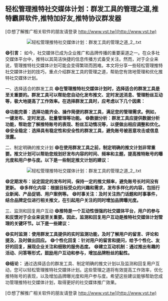 ## **轻松管理推特社交媒体计划：群发工具的管理之道,推特霸屏软件,推特加好友,推特协议群发器**

[😍想了解推广相关软件的朋友请登录 http://www.vst.tw](http://www.vst.tw)

 <center><img src="https://vst.tw/MP4/tuiguang/png/2.png" alt="轻松管理推特社交媒体计划：群发工具的管理之道_2_.txt"></center>

**😄引言：**
如今，社交媒体已成为企业推广和品牌传播的重要渠道之一。在众多社交媒体平台中，推特以其简洁快捷的信息传播方式备受关注。然而，对于企业来说，管理推特社交媒体计划可能会变得繁琐而困难。本文将分享一些轻松管理推特社交媒体计划的技巧，重点介绍群发工具的管理之道，帮助您有效地管理和优化推特社交媒体计划。

一、选择适合的群发工具
**😄在管理推特社交媒体计划时，选择适合的群发工具是至关重要的。群发工具可以帮助您自动化发布推文、定时发送消息、管理粉丝互动等，极大地提高了工作效率。在选择群发工具时，应考虑以下几个因素：**

**😄功能完善：选择功能齐全、操作简便的群发工具，满足您的管理需求。例如，一键发布、定时发送、批量管理等功能。**
**😄数据分析：群发工具应提供数据分析功能，帮助您了解推特账号的表现、粉丝互动情况等，以便做出相应调整和优化。**
**😄安全稳定：选择具有稳定性和安全性的群发工具，避免账号被恶意攻击或信息泄露。**

二、制定明确的推文计划
**😄在使用群发工具之前，制定明确的推文计划非常重要。推文计划可以帮助您规划好发布内容的时间、频率和主题，提高推特账号的曝光度和用户参与度。以下是一些制定推文计划的建议：**

 <center><img src="https://vst.tw/MP4/tuiguang/png/0.png" alt="轻松管理推特社交媒体计划：群发工具的管理之道_2_.txt"></center>

**😄定期发布：设定固定的发布时间，保持一定的推文频率，避免账号长时间没有更新。**
**😄多样化内容：根据目标受众的兴趣和需求，发布多样化的内容，包括行业新闻、产品促销、用户案例等。**
**😄时事关注：及时关注热门话题和时事事件，结合品牌定位进行相关推文，在引起用户关注的同时增加品牌曝光度。**

三、监测和回复用户互动
**😄推特是一个互动性很强的社交媒体平台，用户的参与和反馈对于企业来说至关重要。因此，监测和回复用户互动是推特社交媒体计划管理的关键环节。以下是一些建议：**

**😄实时监测：使用群发工具提供的实时监测功能，及时了解用户的留言、评论和提及，及时做出回应。**
**😄个性化回复：针对用户的留言和提问，给予个性化、友好的回复，展现企业关注和细致的服务态度。**
**😄建立互动机制：通过推出有趣的活动、问答等形式，鼓励用户互动和参与，增加品牌粉丝的黏性。**

**😄结论：**
通过选择适合的群发工具、制定明确的推文计划以及监测和回复用户互动，您可以轻松管理推特社交媒体计划。这些管理之道将有效提高工作效率，优化推特账号的表现，以及增加品牌曝光度和用户参与度。希望这些建议能够帮助您成功管理推特社交媒体计划，取得更好的社交媒体推广效果。

[😍想了解推广相关软件的朋友请登录 http://www.vst.tw](http://www.vst.tw)



